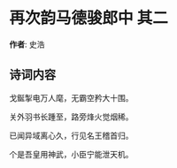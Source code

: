 # 再次韵马德骏郎中  其二

**作者**: 史浩

## 诗词内容

戈鋋掣电万人麾，无霸空矜大十围。

关外羽书长踵至，路旁烽火觉烟稀。

已闻异域离心久，行见名王稽首归。

个是吾皇用神武，小臣宁能泄天机。

